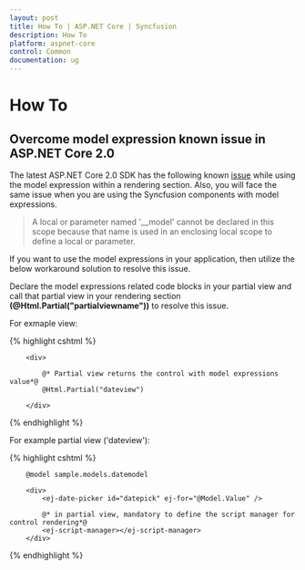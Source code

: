 ```yaml
---
layout: post
title: How To | ASP.NET Core | Syncfusion
description: How To
platform: aspnet-core
control: Common 
documentation: ug
---
```


# How To

## Overcome model expression known issue in ASP.NET Core 2.0

The latest ASP.NET Core 2.0 SDK has the following known [issue](https://github.com/aspnet/Razor/issues/1618) while using the model expression within a rendering section. Also, you will face the same issue when you are using the Syncfusion components with model expressions.

> A local or parameter named '__model' cannot be declared in this scope because that name is used in an enclosing local scope to define a local or parameter. 

If you want to use the model expressions in your application, then utilize the below workaround solution to resolve this issue.

Declare the model expressions related code blocks in your partial view and call that partial view in your rendering section **(@Html.Partial("partialviewname"))** to resolve this issue.

For exmaple view:

   {% highlight cshtml %}
           
        <div>  

            @* Partial view returns the control with model expressions value*@ 
            @Html.Partial("dateview")

        </div>

   {% endhighlight %}

For example partial view ('dateview'):
   
   {% highlight cshtml %}
   
        @model sample.models.datemodel

        <div>        
            <ej-date-picker id="datepick" ej-for="@Model.Value" />

            @* in partial view, mandatory to define the script manager for control rendering*@ 
            <ej-script-manager></ej-script-manager>
        </div>

   {% endhighlight %}
